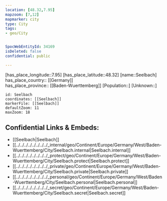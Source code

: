 ```yaml
---
location: [48.32,7.95] 
mapzoom: [7,12] 
mapmarker: city 
type: City
tags:
- geo/City


SpocWebEntityId: 34169
isDeleted: false
confidential: public

---
```

[has_place_longitude::7.95] 
[has_place_latitude::48.32] 
[name::Seelbach] 
has_place_country:: [[Germany]]  
has_place_province:: [[Baden-Wuerttemberg]] 
[Population::] 
[Unknown::] 


```leaflet
id: Seelbach
coordinates: [[Seelbach]] 
markerFile: [[Seelbach]] 
defaultZoom: 11 
maxZoom: 18
```


## Confidential Links & Embeds: 
- [[Seelbach|Seelbach]]  
- [[../../../../../../../../_internal/geo/Continent/Europe/Germany/West/Baden-Wuerttemberg/City/Seelbach.internal|Seelbach.internal]] 
- [[../../../../../../../../_protect/geo/Continent/Europe/Germany/West/Baden-Wuerttemberg/City/Seelbach.protect|Seelbach.protect]] 
- [[../../../../../../../../_private/geo/Continent/Europe/Germany/West/Baden-Wuerttemberg/City/Seelbach.private|Seelbach.private]] 
- [[../../../../../../../../_personal/geo/Continent/Europe/Germany/West/Baden-Wuerttemberg/City/Seelbach.personal|Seelbach.personal]] 
- [[../../../../../../../../_secret/geo/Continent/Europe/Germany/West/Baden-Wuerttemberg/City/Seelbach.secret|Seelbach.secret]] 
